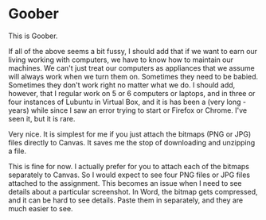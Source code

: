 # Goober

This is Goober.

If all of the above seems a bit fussy, I should add that if we want to earn our living working with computers, we have to know how to maintain our machines. We can't just treat our computers as appliances that we assume will always work when we turn them on. Sometimes they need to be babied. Sometimes they don't work right no matter what we do. I should add, however, that I regular work on 5 or 6 computers or laptops, and in three or four instances of Lubuntu in Virtual Box, and it is has been a (very long - years) while since I saw an error trying to start or Firefox or Chrome. I've seen it, but it is rare.

Very nice. It is simplest for me if you just attach the bitmaps (PNG or JPG) files directly to Canvas. It saves me the stop of downloading and unzipping a file.

This is fine for now. I actually prefer for you to attach each of the bitmaps separately to Canvas. So I would expect to see four PNG files or JPG files attached to the assignment. This becomes an issue when I need to see details about a particular screenshot. In Word, the bitmap gets compressed, and it can be hard to see details. Paste them in separately, and they are much easier to see.
